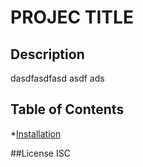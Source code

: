 # PROJEC TITLE
  
  ## Description 

  dasdfasdfasd asdf ads

  ## Table of Contents 

  *[Installation](#installation)

  ##License
  ISC

  
  


  